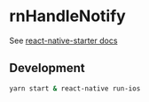 # rnHandleNotify
See [react-native-starter docs](https://ueno-llc.github.io/react-native-starter/)

## Development
```bash
yarn start & react-native run-ios
```

